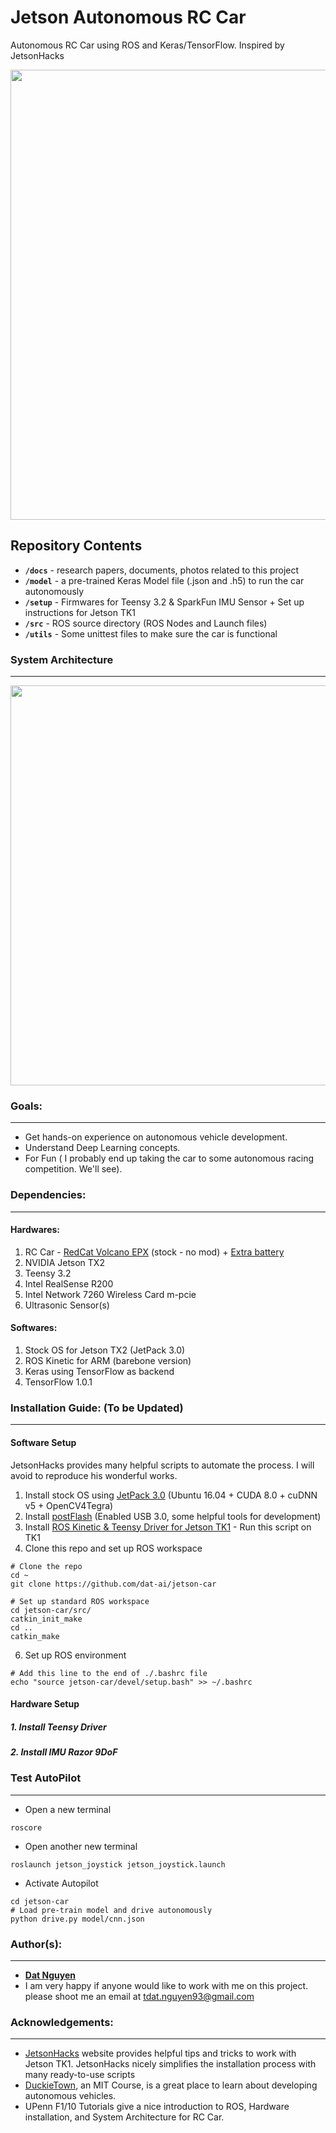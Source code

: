 Jetson Autonomous RC Car
========================
Autonomous RC Car using ROS and Keras/TensorFlow. Inspired by JetsonHacks

<p align="center">
<img src="https://github.com/dat-ai/jetson-car/raw/master/docs/img/jetson-car.jpg" width="720">
</p>

Repository Contents
-------------------
* **`/docs`** - research papers, documents, photos related to this project
* **`/model`** - a pre-trained Keras Model file (.json and .h5) to run the car autonomously
* **`/setup`** - Firmwares for Teensy 3.2 & SparkFun IMU Sensor + Set up instructions for Jetson TK1
* **`/src`** - ROS source directory (ROS Nodes and Launch files)
* **`/utils`** - Some unittest files to make sure the car is functional

### System Architecture
-----------------------
<p align="center">
<img src="https://github.com/dat-ai/jetson-car/raw/master/docs/architecture.png" width="640">
</p>

### Goals:
----------
* Get hands-on experience on autonomous vehicle development.
* Understand Deep Learning concepts.
* For Fun ( I probably end up taking the car to some autonomous racing competition. We'll see).

### Dependencies:
-----------------
#### Hardwares:
1. RC Car - [RedCat Volcano EPX](https://www.amazon.com/Redcat-Racing-Electric-Volcano-Included/dp/B00HVBVNVG/ref=sr_1_2?ie=UTF8&qid=1487805887&sr=8-2&keywords=RedCat+Volcano+EPX) (stock - no mod) + [Extra battery](https://www.amazon.com/Redcat-Racing-HX-3800MH-B-Battery-7-2V-Connector/dp/B00D2539IU/ref=sr_1_1?ie=UTF8&qid=1487805956&sr=8-1&keywords=Redcat-Racing+HX-3800MH)
2. NVIDIA Jetson TX2
3. Teensy 3.2
3. Intel RealSense R200
4. Intel Network 7260 Wireless Card m-pcie
5. Ultrasonic Sensor(s)

#### Softwares:

1. Stock OS for Jetson TX2 (JetPack 3.0)
3. ROS Kinetic for ARM (barebone version)
4. Keras using TensorFlow as backend
5. TensorFlow 1.0.1


### Installation Guide: (To be Updated)
----------------------
 
#### Software Setup

JetsonHacks provides many helpful scripts to automate the process. I will avoid to reproduce his wonderful works.

 1. Install stock OS using [JetPack 3.0](https://developer.nvidia.com/embedded/jetpack) (Ubuntu 16.04 + CUDA 8.0 + cuDNN v5 + OpenCV4Tegra)
 2. Install [postFlash](https://github.com/jetsonhacks/postFlash) (Enabled USB 3.0, some helpful tools for development) 
 4. Install [ROS Kinetic & Teensy Driver for Jetson TK1](https://raw.githubusercontent.com/dat-ai/jetson-car/master/setup/tk1_ros_setup.sh) - Run this script on TK1
 5. Clone this repo and set up ROS workspace
 
```shell
# Clone the repo
cd ~
git clone https://github.com/dat-ai/jetson-car

# Set up standard ROS workspace
cd jetson-car/src/
catkin_init_make
cd ..
catkin_make
```

 6. Set up ROS environment
```shell
# Add this line to the end of ./.bashrc file
echo "source jetson-car/devel/setup.bash" >> ~/.bashrc
```

#### Hardware Setup

##### 1. Install Teensy Driver
##### 2. Install IMU Razor 9DoF

### Test AutoPilot
------------------

* Open a new terminal
```shell
roscore
```

* Open another new terminal
```shell
roslaunch jetson_joystick jetson_joystick.launch
```

* Activate Autopilot
```shell
cd jetson-car
# Load pre-train model and drive autonomously
python drive.py model/cnn.json
```

### Author(s):
--------------
* [**Dat Nguyen**](https://github.com/dat-ai)
* I am very happy if anyone would like to work with me on this project. please shoot me an email at tdat.nguyen93@gmail.com

### Acknowledgements:
---------------------
* [JetsonHacks](http://www.jetsonhacks.com/) website provides helpful tips and tricks to work with Jetson TK1. JetsonHacks nicely simplifies the installation process with many ready-to-use scripts
* [DuckieTown](http://duckietown.mit.edu), an MIT Course,  is a great place to learn about developing autonomous vehicles.
* UPenn F1/10 Tutorials give a nice introduction to ROS, Hardware installation, and System Architecture for RC Car.

